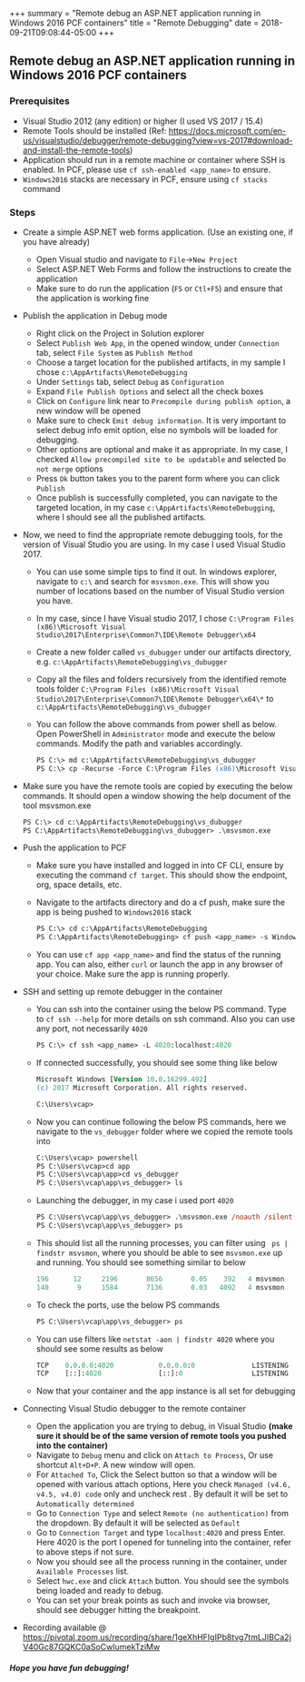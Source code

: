 +++
summary = "Remote debug an ASP.NET application running in Windows 2016 PCF containers"
title = "Remote Debugging"
date = 2018-09-21T09:08:44-05:00
+++

## Remote debug an ASP.NET application running in Windows 2016 PCF containers

### Prerequisites

- Visual Studio 2012 (any edition) or higher (I used VS 2017 / 15.4)
- Remote Tools should be installed (Ref: https://docs.microsoft.com/en-us/visualstudio/debugger/remote-debugging?view=vs-2017#download-and-install-the-remote-tools)
- Application should run in a remote machine or container where SSH is enabled. In PCF, please use `cf ssh-enabled <app_name>` to ensure.
- `Windows2016` stacks are necessary in PCF, ensure using `cf stacks` command

### Steps

- Create a simple ASP.NET web forms application. (Use an existing one, if you have already)
    - Open Visual studio and navigate to `File`->`New Project`
    - Select ASP.NET Web Forms and follow the instructions to create the application
    - Make sure to do run the application (`F5` or `Ctl+F5`) and ensure that the application is working fine
- Publish the application in Debug mode
    - Right click on the Project in Solution explorer
    - Select `Publish Web App`, in the opened window, under `Connection` tab, select `File System` as `Publish Method` 
    - Choose a target location for the published artifacts, in my sample I chose `c:\AppArtifacts\RemoteDebugging`
    - Under `Settings` tab, select `Debug` as `Configuration`
    - Expand `File Publish Options` and select all the check boxes
    - Click on `Configure` link near to `Precompile during publish option`, a new window will be opened
    - Make sure to check `Emit debug information`. It is very important to select debug info emit option, else no symbols will be loaded for debugging.
    - Other options are optional and make it as appropriate. In my case, I checked `Allow precompiled site to be updatable` and selected `Do not merge` options
    - Press `Ok` button takes you to the parent form where you can click `Publish`
    - Once publish is successfully completed, you can navigate to the targeted location, in my case `c:\AppArtifacts\RemoteDebugging`, where I should see all the published artifacts. 
- Now, we need to find the appropriate remote debugging tools, for the version of Visual Studio you are using. In my case I used Visual Studio 2017.
    - You can use some simple tips to find it out. In windows explorer, navigate to `c:\` and search for `msvsmon.exe`. This will show you number of locations based on the number of Visual Studio version you have.
    - In my case, since I have Visual studio 2017, I chose `C:\Program Files (x86)\Microsoft Visual Studio\2017\Enterprise\Common7\IDE\Remote Debugger\x64`
    - Create a new folder called `vs_dubugger` under our artifacts directory, e.g. `c:\AppArtifacts\RemoteDebugging\vs_dubugger`
    - Copy all the files and folders recursively from the identified remote tools folder `C:\Program Files (x86)\Microsoft Visual Studio\2017\Enterprise\Common7\IDE\Remote Debugger\x64\*` to `c:\AppArtifacts\RemoteDebugging\vs_dubugger`
    - You can follow the above commands from power shell as below. Open PowerShell in `Administrator` mode and execute the below commands. Modify the path and variables accordingly.
        
        ```ps
        PS C:\> md c:\AppArtifacts\RemoteDebugging\vs_dubugger
        PS C:\> cp -Recurse -Force C:\Program Files (x86)\Microsoft Visual Studio\2017\Enterprise\Common7\IDE\Remote Debugger\x64\* c:\AppArtifacts\RemoteDebugging\vs_dubugger
        ```

- Make sure you have the remote tools are copied by executing the below commands. It should open a window showing the help document of the tool msvsmon.exe       
        
    ```ps
    PS C:\> cd c:\AppArtifacts\RemoteDebugging\vs_dubugger
    PS C:\AppArtifacts\RemoteDebugging\vs_dubugger> .\msvsmon.exe
    ```

- Push the application to PCF
    - Make sure you have installed and logged in into CF CLI, ensure by executing the command `cf target`. This should show the endpoint, org, space details, etc.
    - Navigate to the artifacts directory and do a cf push, make sure the app is being pushed to `Windows2016` stack
        
        ```ps
        PS C:\> cd c:\AppArtifacts\RemoteDebugging 
        PS C:\AppArtifacts\RemoteDebugging> cf push <app_name> -s Windows2016 -b hwc_buildpack
        ```

    - You can use `cf app <app_name>` and find the status of the running app. You can also, either `curl` or launch the app in any browser of your choice. Make sure the app is running properly.
- SSH and setting up remote debugger in the container
    - You can ssh into the container using the below PS command. Type to `cf ssh --help` for more details on ssh command. Also you can use any port, not necessarily `4020`
        
        ```ps
        PS C:\> cf ssh <app_name> -L 4020:localhost:4020
        ```

    - If connected successfully, you should see some thing like below
        
        ```ps
        Microsoft Windows [Version 10.0.16299.492]
        (c) 2017 Microsoft Corporation. All rights reserved.
        
        C:\Users\vcap>
        ```

    - Now you can continue following the below PS commands, here we navigate to the `vs_debugger` folder where we copied the remote tools into
        
        ```ps
        C:\Users\vcap> powershell
        PS C:\Users\vcap>cd app
        PS C:\Users\vcap\app>cd vs_debugger
        PS C:\Users\vcap\app\vs_debugger> ls
        ```

    - Launching the debugger, in my case i used port `4020`
        
        ```ps
        PS C:\Users\vcap\app\vs_debugger> .\msvsmon.exe /noauth /silent /nosecuritywarn /anyuser /port 4020
        PS C:\Users\vcap\app\vs_debugger> ps
        ```

    - This should list all the running processes, you can filter using ` ps | findstr msvsmon`, where you should be able to see `msvsmon.exe` up and running. You should see something similar to below
        
        ```ps
        196      12     2196       8656       0.05    392   4 msvsmon
        140       9     1584       7136       0.03   4092   4 msvsmon
        ```

    - To check the ports, use the below PS commands
        
        ```ps
        PS C:\Users\vcap\app\vs_debugger> ps
        ```

    - You can use filters like `netstat -aon | findstr 4020` where you should see some results as below
        
        ```ps
        TCP    0.0.0.0:4020           0.0.0.0:0              LISTENING       4092
        TCP    [::]:4020              [::]:0                 LISTENING       4092
        ```

    - Now that your container and the app instance is all set for debugging
    
- Connecting Visual Studio debugger to the remote container
    - Open the application you are trying to debug, in Visual Studio **(make sure it should be of the same version of remote tools you pushed into the container)**
    - Navigate to `Debug` menu and click on `Attach to Process`, Or use shortcut `Alt+D+P`. A new window will open.
    - For `Attached To`, Click the Select button so that a window will be opened with various attach options, Here you check `Managed (v4.6, v4.5, v4.0) code` only and uncheck rest . By default it will be set to `Automatically determined`
    - Go to `Connection Type` and select `Remote (no authentication)` from the dropdown. By default it will be selected as `Default`
    - Go to `Connection Target` and type `localhost:4020` and press Enter. Here 4020 is the port I opened for tunneling into the container, refer to above steps if not sure.
    - Now you should see all the process running in the container, under `Available Processes` list. 
    - Select `hwc.exe` and click `Attach` button. You should see the symbols being loaded and ready to debug.
    - You can set your break points as such and invoke via browser, should see debugger hitting the breakpoint.

- Recording available @ https://pivotal.zoom.us/recording/share/1geXhHFIgIPb8tvg7tmLJIBCa2jV40Gc87GQKC0aSoCwIumekTziMw

##### Hope you have fun debugging!

